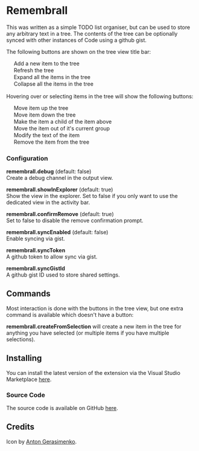 # Remembrall

This was written as a simple TODO list organiser, but can be used to store any arbitrary text in a tree. The contents of the tree can be optionally synced with other instances of Code using a github gist.

The following buttons are shown on the tree view title bar:

<img src="https://raw.githubusercontent.com/Gruntfuggly/remembrall/master/resources/icons/light/add.svg?sanitize=true" height="16px" align="center"> Add a new item to the tree<br/>
<img src="https://raw.githubusercontent.com/Gruntfuggly/remembrall/master/resources/icons/light/refresh.svg?sanitize=true" height="16px" align="center"> Refresh the tree<br/>
<img src="https://raw.githubusercontent.com/Gruntfuggly/remembrall/master/resources/icons/light/expand.svg?sanitize=true" height="16px" align="center"> Expand all the items in the tree<br/>
<img src="https://raw.githubusercontent.com/Gruntfuggly/remembrall/master/resources/icons/light/collapse.svg?sanitize=true" height="16px" align="center"> Collapse all the items in the tree<br/>

Hovering over or selecting items in the tree will show the following buttons:

<img src="https://raw.githubusercontent.com/Gruntfuggly/remembrall/master/resources/icons/light/arrow-up.svg?sanitize=true" height="16px" align="center"> Move item up the tree<br/>
<img src="https://raw.githubusercontent.com/Gruntfuggly/remembrall/master/resources/icons/light/arrow-down.svg?sanitize=true" height="16px" align="center"> Move item down the tree<br/>
<img src="https://raw.githubusercontent.com/Gruntfuggly/remembrall/master/resources/icons/light/make-child.svg?sanitize=true" height="16px" align="center"> Make the item a child of the item above<br/>
<img src="https://raw.githubusercontent.com/Gruntfuggly/remembrall/master/resources/icons/light/unparent.svg?sanitize=true" height="16px" align="center"> Move the item out of it's current group<br/>
<img src="https://raw.githubusercontent.com/Gruntfuggly/remembrall/master/resources/icons/light/edit.svg?sanitize=true" height="16px" align="center"> Modify the text of the item<br/>
<img src="https://raw.githubusercontent.com/Gruntfuggly/remembrall/master/resources/icons/light/trash.svg?sanitize=true" height="16px" align="center"> Remove the item from the tree<br/>

### Configuration

**remembrall.debug** (default: false)<br/>
Create a debug channel in the output view.

**remembrall.showInExplorer** (default: true)<br/>
Show the view in the explorer. Set to false if you only want to use the dedicated view in the activity bar.

**remembrall.confirmRemove** (default: true)<br/>
Set to false to disable the remove confirmation prompt.

**remembrall.syncEnabled** (default: false)<br/>
Enable syncing via gist.

**remembrall.syncToken**<br/>
A github token to allow sync via gist.

**remembrall.syncGistId**<br/>
A github gist ID used to store shared settings.

## Commands

Most interaction is done with the buttons in the tree view, but one extra command is available which doesn't have a button:

**remembrall.createFromSelection** will create a new item in the tree for anything you have selected (or multiple items if you have multiple selections).

## Installing

You can install the latest version of the extension via the Visual Studio Marketplace [here](https://marketplace.visualstudio.com/items?itemName=Gruntfuggly.remembrall).

### Source Code

The source code is available on GitHub [here](https://github.com/Gruntfuggly/remembrall).

## Credits

Icon by [Anton Gerasimenko](http://www.iconarchive.com/artist/anton-gerasimenko.html).
